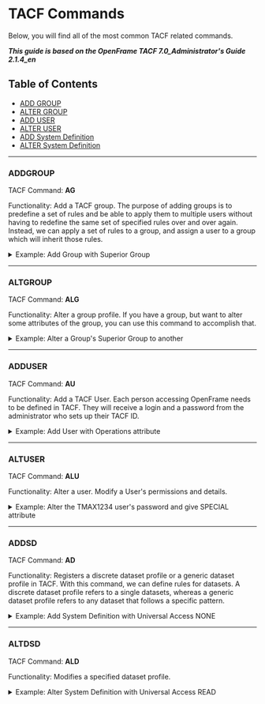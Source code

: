 # TACF Commands

Below, you will find all of the most common TACF related commands.

**_This guide is based on the OpenFrame TACF 7.0_Administrator's Guide 2.1.4_en_**

## Table of Contents

- [ADD GROUP](#addgroup)
- [ALTER GROUP](#altgroup)
- [ADD USER](#adduser)
- [ALTER USER](#altuser)
- [ADD System Definition](#addsd)
- [ALTER System Definition](#altdsd)

***

### ADDGROUP

TACF Command: **AG** 

Functionality: Add a TACF group. The purpose of adding groups is to predefine a set of rules and be able to apply them to multiple users without having to redefine the same set of specified rules over and over again. Instead, we can apply a set of rules to a group, and assign a user to a group which will inherit those rules.

<details>
	<summary>Example: Add Group with Superior Group</summary>

- Group Name    : $GROUP
- Owner         : $OWNER
- Superior Group: SYS1
```
ADDGROUP ('$GROUP') OWNER('$OWNER') SUPGROUP('SYS1')
```
</details>

***

### ALTGROUP

TACF Command: **ALG**

Functionality: Alter a group profile. If you have a group, but want to alter some attributes of the group, you can use this command to accomplish that.

<details>
	<summary>Example: Alter a Group's Superior Group to another</summary>

- Group Name 	: $GROUP
- Owner 		: $OWNER
- Superior Group: NEWGRP1
```
ALTGROUP $GROUP OWNER('$OWNER') SUPGROUP('NEWGRP1')
```

</details>

***

### ADDUSER

TACF Command: **AU**

Functionality: Add a TACF User. Each person accessing OpenFrame needs to be defined in TACF. They will receive a login and a password from the administrator who sets up their TACF ID. 

<details>
	<summary>Example: Add User with Operations attribute</summary>

- Username     : TMAX1234
- Password     : TMAXPASS
- Name         : Tmax Soft
- Owner        : ROOT
- Default Group: SYS1
- Special Attr : Operations
```
ADDUSER ('TMAX1234') PASSWORD('TMAXPASS') NAME('Tmax Soft') OWNER('ROOT') DFLTGRP('SYS1') OPERATIONS 
```
</details>

***

### ALTUSER

TACF Command: **ALU**

Functionality: Alter a user. Modify a User's permissions and details.

<details>
	<summary>Example: Alter the TMAX1234 user's password and give SPECIAL attribute</summary>

- User Name     : TMAX1234
- Data          : <Changed to NODATA>
- Password      : NEWPASS1
- Special Attr  : SPECIAL
```
ALTUSER (TMAX1234) NODATA PASSWORD('NEWPASS1') SPECIAL
```
</details>

***

### ADDSD

TACF Command: **AD**

Functionality: Registers a discrete dataset profile or a generic dataset profile in TACF. With this command, we can define rules for datasets. A discrete dataset profile refers to a single datasets, whereas a generic dataset profile refers to any dataset that follows a specific pattern.

<details>
	<summary>Example: Add System Definition with Universal Access NONE</summary>

- Group Name    : $GROUP
- Owner         : $OWNER
```
ADDSD ('$NAME') AUDIT($AUTHORITY) DATA('$COMMENT') OWNER('$NAME') UACC(NONE) UNIT(D) VOLUME(DEFVOL)
```
</details>

***

### ALTDSD

TACF Command: **ALD**

Functionality: Modifies a specified dataset profile.

<details>
	<summary>Example: Alter System Definition with Universal Access READ</summary>

- Group Name 	: $GROUP
- Owner 		: $OWNER
```
ALD ('$NAME') AUDIT($AUTHORITY) DATA('$COMMENT') OWNER('$NAME') UACC(READ) UNIT(D) VOLUME(DEFVOL)
```

</details>